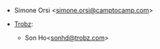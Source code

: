 - Simone Orsi \<<simone.orsi@camptocamp.com>\>

- [Trobz](https://trobz.com):  
  - Son Ho\<<sonhd@trobz.com>\>
